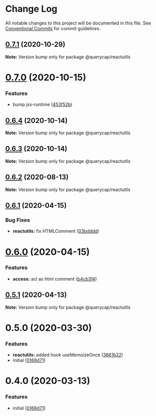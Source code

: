 # Change Log

All notable changes to this project will be documented in this file.
See [Conventional Commits](https://conventionalcommits.org) for commit guidelines.

## [0.7.1](https://github.com/querycap/webappkit/compare/@querycap/reactutils@0.7.0...@querycap/reactutils@0.7.1) (2020-10-29)

**Note:** Version bump only for package @querycap/reactutils

# [0.7.0](https://github.com/querycap/webappkit/compare/@querycap/reactutils@0.6.4...@querycap/reactutils@0.7.0) (2020-10-15)

### Features

- bump jsx-runtime ([453f52b](https://github.com/querycap/webappkit/commit/453f52b4a7b0e0f987de76da08c9bbb4d39802f8))

## [0.6.4](https://github.com/querycap/webappkit/compare/@querycap/reactutils@0.6.3...@querycap/reactutils@0.6.4) (2020-10-14)

**Note:** Version bump only for package @querycap/reactutils

## [0.6.3](https://github.com/querycap/webappkit/compare/@querycap/reactutils@0.6.2...@querycap/reactutils@0.6.3) (2020-10-14)

**Note:** Version bump only for package @querycap/reactutils

## [0.6.2](https://github.com/querycap/webappkit/compare/@querycap/reactutils@0.6.1...@querycap/reactutils@0.6.2) (2020-08-13)

**Note:** Version bump only for package @querycap/reactutils

## [0.6.1](https://github.com/querycap/webappkit/compare/@querycap/reactutils@0.6.0...@querycap/reactutils@0.6.1) (2020-04-15)

### Bug Fixes

- **reactutils:** fix HTMLComment ([03bdddd](https://github.com/querycap/webappkit/commit/03bdddd7948c31cf9146c482239cfed2c7e89659))

# [0.6.0](https://github.com/querycap/webappkit/compare/@querycap/reactutils@0.5.1...@querycap/reactutils@0.6.0) (2020-04-15)

### Features

- **access:** acl as html comment ([b4cb3f4](https://github.com/querycap/webappkit/commit/b4cb3f40ba3056b617904eea37491706fd34f2d7))

## [0.5.1](https://github.com/querycap/webappkit/compare/@querycap/reactutils@0.5.0...@querycap/reactutils@0.5.1) (2020-04-13)

**Note:** Version bump only for package @querycap/reactutils

# 0.5.0 (2020-03-30)

### Features

- **reactutils:** added hook useMemoizeOnce ([3861b22](https://github.com/querycap/webappkit/commit/3861b227d1b8de225762b682efc1d19538e53eef))
- initial ([0169d71](https://github.com/querycap/webappkit/commit/0169d7105336e71af8f7b32544ae49e29706b189))

# 0.4.0 (2020-03-13)

### Features

- initial ([0169d71](https://github.com/querycap/webappkit/commit/0169d7105336e71af8f7b32544ae49e29706b189))
